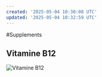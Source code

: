 ```yaml
---
created: '2025-05-04 10:30:08 UTC'
updated: '2025-05-04 10:32:59 UTC'
---
```


#Supplements
## Vitamine B12

![Vitamine B12 ](/files/3346b46f2c498931)

